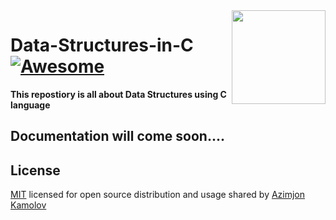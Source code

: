 <img src="https://github.com/mynameisone/Ecom/blob/master/images/Phoenix.png?raw=true" align="right" height="150"/>

# Data-Structures-in-C [![Awesome](https://cdn.rawgit.com/sindresorhus/awesome/d7305f38d29fed78fa85652e3a63e154dd8e8829/media/badge.svg)](https://github.com/sindresorhus/awesome#readme)

**This repostiory is all about Data Structures using C language**


## Documentation will come soon....

## License
[MIT](https://choosealicense.com/licenses/mit/) licensed for open source distribution and usage shared by [Azimjon Kamolov](https://arcux.netlify.app/)

